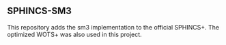 ## SPHINCS-SM3

This repository adds the sm3 implementation to the official SPHINCS+. The optimized WOTS+ was also used in this project.